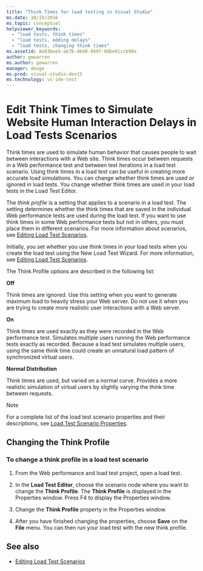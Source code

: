 ```yaml
---
title: "Think Times for load testing in Visual Studio"
ms.date: 10/19/2016
ms.topic: conceptual
helpviewer_keywords:
  - "load tests, think times"
  - "load tests, adding delays"
  - "load tests, changing think times"
ms.assetid: 8e03bee5-ab7b-4b40-9497-9dbe91ccb90e
author: gewarren
ms.author: gewarren
manager: douge
ms.prod: visual-studio-dev15
ms.technology: vs-ide-test
---
```

# Edit Think Times to Simulate Website Human Interaction Delays in Load Tests Scenarios

Think times are used to simulate human behavior that causes people to wait between interactions with a Web site. Think times occur between requests in a Web performance test and between test iterations in a load test scenario. Using think times in a load test can be useful in creating more accurate load simulations. You can change whether think times are used or ignored in load tests. You change whether think times are used in your load tests in the Load Test Editor.

 The *think profile* is a setting that applies to a scenario in a load test. The setting determines whether the think times that are saved in the individual Web performance tests are used during the load test. If you want to use think times in some Web performance tests but not in others, you must place them in different scenarios. For more information about scenarios, see [Editing Load Test Scenarios](../test/edit-load-test-scenarios.md).

 Initially, you set whether you use think times in your load tests when you create the load test using the New Load Test Wizard. For more information, see [Editing Load Test Scenarios](../test/edit-load-test-scenarios.md).

 The Think Profile options are described in the following list:

**Off**

Think times are ignored. Use this setting when you want to generate maximum load to heavily stress your Web server. Do not use it when you are trying to create more realistic user interactions with a Web server.

**On**

Think times are used exactly as they were recorded in the Web performance test. Simulates multiple users running the Web performance tests exactly as recorded. Because a load test simulates multiple users, using the same think time could create an unnatural load pattern of synchronized virtual users.

**Normal Distribution**

Think times are used, but varied on a normal curve. Provides a more realistic simulation of virtual users by slightly varying the think time between requests.

> [!NOTE]
> For a complete list of the load test scenario properties and their descriptions, see [Load Test Scenario Properties](../test/load-test-scenario-properties.md).

## Changing the Think Profile

### To change a think profile in a load test scenario

1.  From the Web performance and load test project, open a load test.

2.  In the **Load Test Editor**, choose the scenario node where you want to change the **Think Profile**. The **Think Profile** is displayed in the Properties window. Press F4 to display the Properties window.

3.  Change the **Think Profile** property in the Properties window.

4.  After you have finished changing the properties, choose **Save** on the **File** menu. You can then run your load test with the new think profile.

## See also

- [Editing Load Test Scenarios](../test/edit-load-test-scenarios.md)